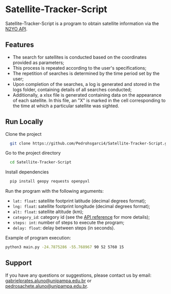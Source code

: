 # Satellite-Tracker-Script
Satellite-Tracker-Script is a program to obtain satellite information via the [N2YO API](https://www.n2yo.com/).

## Features
- The search for satellites is conducted based on the coordinates provided as parameters; 
- This process is repeated according to the user's specifications;
- The repetition of searches is determined by the time period set by the user;
- Upon completion of the searches, a log is generated and stored in the logs folder, containing details of all searches conducted;
- Additionally, a xlsx file is generated containing data on the appearance of each satellite. In this file, an "X" is marked in the cell corresponding to the time at which a particular satellite was sighted.


## Run Locally

Clone the project
```bash
  git clone https://github.com/Pedrohsgarci4/Satellite-Tracker-Script.git
```

Go to the project directory
```bash
  cd Satellite-Tracker-Script
```

Install dependencies
```bash
  pip install geopy requests openpyxl
```

Run the program with the following arguments:
- `lat: float`: satellite footprint latitude (decimal degrees format);
- `lng: float`: satellite footprint longitude (decimal degrees format);
- `alt: float`: satellite altitude (km);
- `category_id`: category id (see the [API reference](https://www.n2yo.com/api/) for more details);
- `steps: int`: number of steps to execute the program;
- `delay: float`: delay between steps (in seconds).

Example of program execution:
```bash
python3 main.py -24.7875286 -55.768967 90 52 5760 15
```
## Support

If you have any questions or suggestions, please contact us by email: gabrielprates.aluno@unipampa.edu.br or pedrosachete.aluno@unipampa.edu.br.

